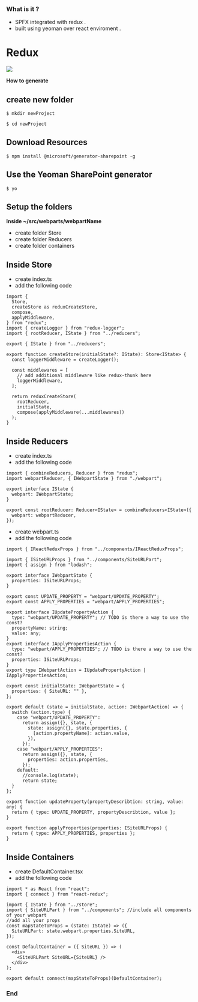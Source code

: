 ### What is it ?

- SPFX integrated with redux .
- built using yeoman over react enviroment .


# Redux

![](https://miro.medium.com/max/875/0*95tBOgxEPQAVq9YO.png)

**How to generate**
## create new folder

`$ mkdir newProject`

`$ cd newProject`

## Download Resources 

`$ npm install @microsoft/generator-sharepoint -g`

## Use the Yeoman SharePoint generator

`$ yo`

## Setup the folders
**Inside ~/src/webparts/webpartName**
* create folder Store
* create folder Reducers
* create folder containers
## Inside Store
* create index.ts 
* add the following code
```
import {
  Store,
  createStore as reduxCreateStore,
  compose,
  applyMiddleware,
} from "redux";
import { createLogger } from "redux-logger";
import { rootReducer, IState } from "../reducers";

export { IState } from "../reducers";

export function createStore(initialState?: IState): Store<IState> {
  const loggerMiddleware = createLogger();

  const middlewares = [
    // add additional middleware like redux-thunk here
    loggerMiddleware,
  ];

  return reduxCreateStore(
    rootReducer,
    initialState,
    compose(applyMiddleware(...middlewares))
  );
}
```
## Inside Reducers
* create index.ts 
* add the following code
```
import { combineReducers, Reducer } from "redux";
import webpartReducer, { IWebpartState } from "./webpart";

export interface IState {
  webpart: IWebpartState;
}

export const rootReducer: Reducer<IState> = combineReducers<IState>({
  webpart: webpartReducer,
});
```
* create webpart.ts 
* add the following code
```
import { IReactReduxProps } from "../components/IReactReduxProps";

import { ISiteURLProps } from "../components/SiteURLPart";
import { assign } from "lodash";

export interface IWebpartState {
  properties: ISiteURLProps;
}

export const UPDATE_PROPERTY = "webpart/UPDATE_PROPERTY";
export const APPLY_PROPERTIES = "webpart/APPLY_PROPERTIES";

export interface IUpdatePropertyAction {
  type: "webpart/UPDATE_PROPERTY"; // TODO is there a way to use the const?
  propertyName: string;
  value: any;
}
export interface IApplyPropertiesAction {
  type: "webpart/APPLY_PROPERTIES"; // TODO is there a way to use the const?
  properties: ISiteURLProps;
}
export type IWebpartAction = IUpdatePropertyAction | IApplyPropertiesAction;

export const initialState: IWebpartState = {
  properties: { SiteURL: "" },
};

export default (state = initialState, action: IWebpartAction) => {
  switch (action.type) {
    case "webpart/UPDATE_PROPERTY":
      return assign({}, state, {
        state: assign({}, state.properties, {
          [action.propertyName]: action.value,
        }),
      });
    case "webpart/APPLY_PROPERTIES":
      return assign({}, state, {
        properties: action.properties,
      });
    default:
      //console.log(state);
      return state;
  }
};

export function updateProperty(propertyDescribtion: string, value: any) {
  return { type: UPDATE_PROPERTY, propertyDescribtion, value };
}

export function applyProperties(properties: ISiteURLProps) {
  return { type: APPLY_PROPERTIES, properties };
}
```
## Inside Containers
* create DefaultContainer.tsx
* add the following code
```
import * as React from "react";
import { connect } from "react-redux";

import { IState } from "../store";
import { SiteURLPart } from "../components"; //include all components of your webpart 
//add all your props
const mapStateToProps = (state: IState) => ({
  SiteURLPart: state.webpart.properties.SiteURL,
});

const DefaultContainer = ({ SiteURL }) => (
  <div>
    <SiteURLPart SiteURL={SiteURL} />
  </div>
);

export default connect(mapStateToProps)(DefaultContainer);
```


### End
